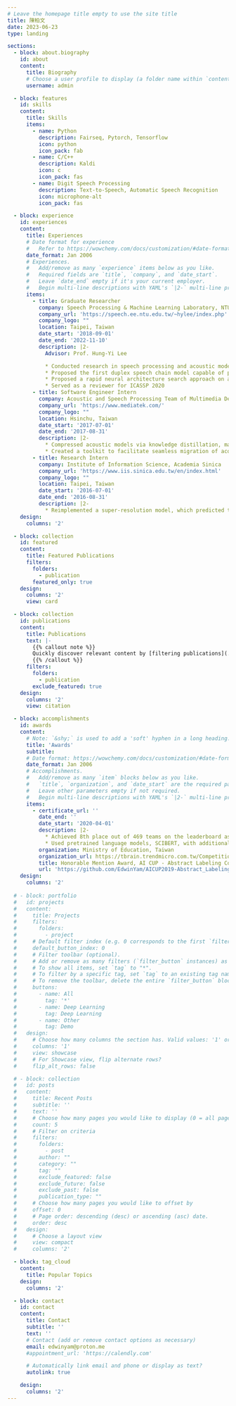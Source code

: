 ```yaml
---
# Leave the homepage title empty to use the site title
title: 陳柏文
date: 2023-06-23
type: landing

sections:
  - block: about.biography
    id: about
    content:
      title: Biography
      # Choose a user profile to display (a folder name within `content/authors/`)
      username: admin

  - block: features
    id: skills
    content:
      title: Skills
      items:
        - name: Python
          description: Fairseq, Pytorch, Tensorflow 
          icon: python
          icon_pack: fab
        - name: C/C++
          description: Kaldi
          icon: c
          icon_pack: fas
        - name: Digit Speech Processing
          description: Text-to-Speech, Automatic Speech Recognition
          icon: microphone-alt
          icon_pack: fas

  - block: experience
    id: experiences
    content:
      title: Experiences
      # Date format for experience
      #   Refer to https://wowchemy.com/docs/customization/#date-format
      date_format: Jan 2006
      # Experiences.
      #   Add/remove as many `experience` items below as you like.
      #   Required fields are `title`, `company`, and `date_start`.
      #   Leave `date_end` empty if it's your current employer.
      #   Begin multi-line descriptions with YAML's `|2-` multi-line prefix.
      items:
        - title: Graduate Researcher
          company: Speech Processing & Machine Learning Laboratory, NTU
          company_url: 'https://speech.ee.ntu.edu.tw/~hylee/index.php'
          company_logo: ""
          location: Taipei, Taiwan
          date_start: '2018-09-01'
          date_end: '2022-11-10'
          description: |2-
            Advisor: Prof. Hung-Yi Lee

            * Conducted research in speech processing and acoustic modeling utilizing deep learning techniques to explore novel topics
            * Proposed the first duplex speech chain model capable of performing Text‑to‑Speech and Automatic Speech Recognition simultaneously through the use of a single reversible network, enabling the effective use of supervision signals from both directions
            * Proposed a rapid neural architecture search approach on audio source separation that utilizes the positive correlation in performance shown between models with fixed rando mly weighted layers and their fully trained counterparts 
            * Served as a reviewer for ICASSP 2020
        - title: Software Engineer Intern
          company: Acoustic and Speech Processing Team of Multimedia Department, MediaTek
          company_url: 'https://www.mediatek.com/'
          company_logo: ""
          location: Hsinchu, Taiwan
          date_start: '2017-07-01'
          date_end: '2017-08-31'
          description: |2-
            * Compressed acoustic models via knowledge distillation, maintaining a modest performance decline with 50% fewer parameters
            * Created a toolkit to facilitate seamless migration of acoustic models from Kaldi to Tensorflow, effectively reducing development time
        - title: Research Intern
          company: Institute of Information Science, Academia Sinica
          company_url: 'https://www.iis.sinica.edu.tw/en/index.html'
          company_logo: ""
          location: Taipei, Taiwan
          date_start: '2016-07-01'
          date_end: '2016-08-31'
          description: |2-
            * Reimplemented a super‑resolution model, which predicted the residual between the original image and its super‑resolved counterpart
    design:
      columns: '2'

  - block: collection
    id: featured
    content:
      title: Featured Publications
      filters:
        folders:
          - publication
        featured_only: true
    design:
      columns: '2'
      view: card

  - block: collection
    id: publications 
    content:
      title: Publications
      text: |-
        {{% callout note %}}
        Quickly discover relevant content by [filtering publications](./publication/).
        {{% /callout %}}
      filters:
        folders:
          - publication
        exclude_featured: true
    design:
      columns: '2'
      view: citation

  - block: accomplishments
    id: awards
    content:
      # Note: `&shy;` is used to add a 'soft' hyphen in a long heading.
      title: 'Awards'
      subtitle:
      # Date format: https://wowchemy.com/docs/customization/#date-format
      date_format: Jan 2006
      # Accomplishments.
      #   Add/remove as many `item` blocks below as you like.
      #   `title`, `organization`, and `date_start` are the required parameters.
      #   Leave other parameters empty if not required.
      #   Begin multi-line descriptions with YAML's `|2-` multi-line prefix.
      items:
        - certificate_url: ''
          date_end: ''
          date_start: '2020-04-01'
          description: |2-
            * Achieved 8th place out of 469 teams on the leaderboard as team leader
            * Used pretrained language models, SCIBERT, with additional linear layers to perform sequential sentence classification
          organization: Ministry of Education, Taiwan
          organization_url: https://tbrain.trendmicro.com.tw/Competitions/Details/8
          title: Honorable Mention Award, AI CUP - Abstract Labeling Competition
          url: 'https://github.com/EdwinYam/AICUP2019-Abstract_Labeling'
    design:
      columns: '2'
  
  # - block: portfolio
  #   id: projects
  #   content:
  #     title: Projects
  #     filters:
  #       folders:
  #         - project
  #     # Default filter index (e.g. 0 corresponds to the first `filter_button` instance below).
  #     default_button_index: 0
  #     # Filter toolbar (optional).
  #     # Add or remove as many filters (`filter_button` instances) as you like.
  #     # To show all items, set `tag` to "*".
  #     # To filter by a specific tag, set `tag` to an existing tag name.
  #     # To remove the toolbar, delete the entire `filter_button` block.
  #     buttons:
  #       - name: All
  #         tag: '*'
  #       - name: Deep Learning
  #         tag: Deep Learning
  #       - name: Other
  #         tag: Demo
  #   design:
  #     # Choose how many columns the section has. Valid values: '1' or '2'.
  #     columns: '1'
  #     view: showcase
  #     # For Showcase view, flip alternate rows?
  #     flip_alt_rows: false

  # - block: collection
  #   id: posts
  #   content:
  #     title: Recent Posts
  #     subtitle: ''
  #     text: ''
  #     # Choose how many pages you would like to display (0 = all pages)
  #     count: 5
  #     # Filter on criteria
  #     filters:
  #       folders:
  #         - post
  #       author: ""
  #       category: ""
  #       tag: ""
  #       exclude_featured: false
  #       exclude_future: false
  #       exclude_past: false
  #       publication_type: ""
  #     # Choose how many pages you would like to offset by
  #     offset: 0
  #     # Page order: descending (desc) or ascending (asc) date.
  #     order: desc
  #   design:
  #     # Choose a layout view
  #     view: compact
  #     columns: '2'

  - block: tag_cloud
    content:
      title: Popular Topics
    design:
      columns: '2'

  - block: contact
    id: contact
    content:
      title: Contact
      subtitle: ''
      text: ''
      # Contact (add or remove contact options as necessary)
      email: edwinyam@proton.me
      #appointment_url: 'https://calendly.com'

      # Automatically link email and phone or display as text?
      autolink: true

    design:
      columns: '2'
---
```

